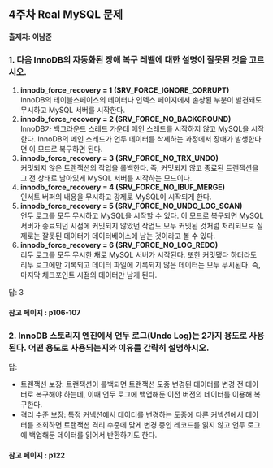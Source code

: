 ## 4주차 Real MySQL 문제
#### 출제자: 이남준

### 1. 다음 InnoDB의 자동화된 장애 복구 레벨에 대한 설명이 잘못된 것을 고르시오.
1. **innodb_force_recovery = 1 (SRV_FORCE_IGNORE_CORRUPT)**<br>
    InnoDB의 테이블스페이스의 데이터나 인덱스 페이지에서 손상된 부분이 발견돼도 무시하고 MySQL 서버를 시작한다.
2. **innodb_force_recovery = 2 (SRV_FORCE_NO_BACKGROUND)**<br>
    InnoDB가 백그라운드 스레드 가운데 메인 스레드를 시작하지 않고 MySQL을 시작한다. InnoDB의 메인 스레드가 언두 데이터를 삭제하는 과정에서 장애가 발생한다면 이 모드로 복구하면 된다.
3. **innodb_force_recovery = 3 (SRV_FORCE_NO_TRX_UNDO)**<br>
    커밋되지 않은 트랜잭션의 작업을 롤백한다. 즉, 커밋되지 않고 종료된 트랜잭션을 그 전 상태로 남아있게 MySQL 서버를 시작하는 모드이다.
4. **innodb_force_recovery = 4 (SRV_FORCE_NO_IBUF_MERGE)**<br>
    인서트 버퍼의 내용을 무시하고 강제로 MySQL이 시작되게 한다.
5. **innodb_force_recovery = 5 (SRV_FORCE_NO_UNDO_LOG_SCAN)**<br>
    언두 로그를 모두 무시하고 MySQL을 시작할 수 있다. 이 모드로 복구되면 MySQL 서버가 종료되던 시점에 커밋되지 않았던 작업도 모두 커밋된 것처럼 처리되므로 실제로는 잘못된 데이터가 데이터베이스에 남는 것이라고 볼 수 있다.
6. **innodb_force_recovery = 6 (SRV_FORCE_NO_LOG_REDO)**<br>
    리두 로그를 모두 무시한 채로 MySQL 서버가 시작된다. 또한 커밋됐다 하더라도 리두 로그에만 기록되고 데이터 파일에 기록되지 않은 데이터는 모두 무시된다. 즉, 마지막 체크포인트 시점의 데이터만 남게 된다.

답: 3

#### 참고 페이지 : p106-107

### 2. InnoDB 스토리지 엔진에서 언두 로그(Undo Log)는 2가지 용도로 사용된다. 어떤 용도로 사용되는지와 이유를 간략히 설명하시오.

답:
- 트랜잭션 보장: 트랜잭션이 롤백되면 트랜잭션 도중 변경된 데이터를 변경 전 데이터로 복구해야 하는데, 이때 언두 로그에 백업해둔 이전 버전의 데이터를 이용해 복구한다.
- 격리 수준 보장: 특정 커넥션에서 데이터를 변경하는 도중에 다른 커넥션에서 데이터를 조회하면 트랜잭션 격리 수준에 맞게 변경 중인 레코드를 읽지 않고 언두 로그에 백업해둔 데이터를 읽어서 반환하기도 한다.

#### 참고 페이지 : p122
